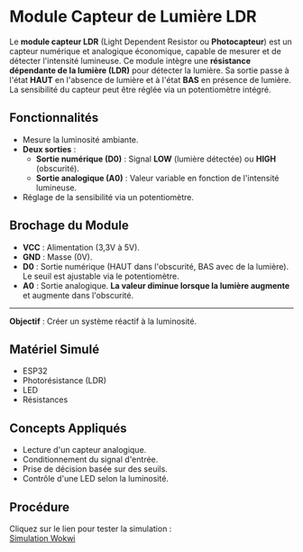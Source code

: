 # Module Capteur de Lumière LDR

Le **module capteur LDR** (Light Dependent Resistor ou **Photocapteur**) est un capteur numérique et analogique économique, capable de mesurer et de détecter l'intensité lumineuse. Ce module intègre une **résistance dépendante de la lumière (LDR)** pour détecter la lumière. Sa sortie passe à l'état **HAUT** en l'absence de lumière et à l'état **BAS** en présence de lumière. La sensibilité du capteur peut être réglée via un potentiomètre intégré.

## Fonctionnalités
- Mesure la luminosité ambiante.
- **Deux sorties** :
  - **Sortie numérique (D0)** : Signal **LOW** (lumière détectée) ou **HIGH** (obscurité).
  - **Sortie analogique (A0)** : Valeur variable en fonction de l'intensité lumineuse.
- Réglage de la sensibilité via un potentiomètre.

## Brochage du Module
- **VCC** : Alimentation (3,3V à 5V).
- **GND** : Masse (0V).
- **D0** : Sortie numérique (HAUT dans l'obscurité, BAS avec de la lumière). Le seuil est ajustable via le potentiomètre.
- **A0** : Sortie analogique. **La valeur diminue lorsque la lumière augmente** et augmente dans l'obscurité.

---

**Objectif** : Créer un système réactif à la luminosité.

## Matériel Simulé
- ESP32
- Photorésistance (LDR)
- LED
- Résistances

## Concepts Appliqués
- Lecture d'un capteur analogique.
- Conditionnement du signal d'entrée.
- Prise de décision basée sur des seuils.
- Contrôle d'une LED selon la luminosité.

## Procédure
Cliquez sur le lien pour tester la simulation :  
   [Simulation Wokwi](https://wokwi.com/projects/378622524029754369)

